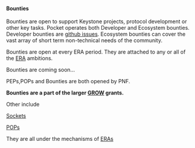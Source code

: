 #### Bounties

Bounties are open to support Keystone projects, protocol development or other key tasks.
Pocket operates both Developer and Ecosystem bounties. Developer bounties are [github issues](https://dev.poktroll.com/).
Ecosystem bounties can cover the vast array of short term non-technical needs of the community.

Bounties are open at every ERA period.
They are attached to any or all of the [ERA](README.md) ambitions.

Bounties are coming soon...

PEPs,POPs and Bounties are both opened by PNF.

**Bounties are a part of the larger [GROW](../README.md) grants.**

Other include

[Sockets](sockets.md)

[POPs](pops.md)

They are all under the mechanisms of [ERAs](README.md)